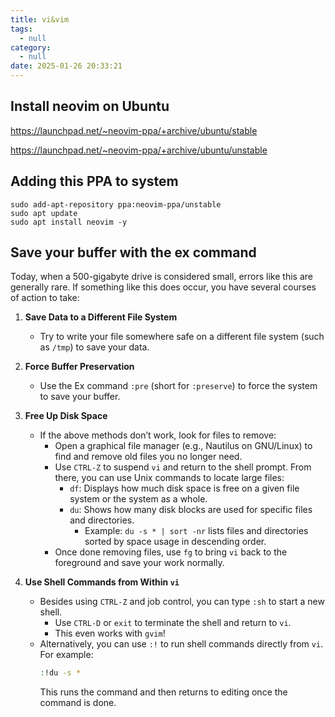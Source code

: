 ```yaml
---
title: vi&vim
tags:
  - null
category:
  - null
date: 2025-01-26 20:33:21
---
```


## Install neovim on Ubuntu

https://launchpad.net/~neovim-ppa/+archive/ubuntu/stable

https://launchpad.net/~neovim-ppa/+archive/ubuntu/unstable

## Adding this PPA to system

```shell
sudo add-apt-repository ppa:neovim-ppa/unstable
sudo apt update
sudo apt install neovim -y
```

## Save your buffer with the ex command

Today, when a 500-gigabyte drive is considered small, errors like this are generally rare. If something like this does occur, you have several courses of action to take:  

1. **Save Data to a Different File System**  
   - Try to write your file somewhere safe on a different file system (such as `/tmp`) to save your data.  

2. **Force Buffer Preservation**  
   - Use the Ex command `:pre` (short for `:preserve`) to force the system to save your buffer.  

3. **Free Up Disk Space**  
   - If the above methods don’t work, look for files to remove:  
     - Open a graphical file manager (e.g., Nautilus on GNU/Linux) to find and remove old files you no longer need.  
     - Use `CTRL-Z` to suspend `vi` and return to the shell prompt. From there, you can use Unix commands to locate large files:  
       - `df`: Displays how much disk space is free on a given file system or the system as a whole.  
       - `du`: Shows how many disk blocks are used for specific files and directories.  
         - Example: `du -s * | sort -nr` lists files and directories sorted by space usage in descending order.  
     - Once done removing files, use `fg` to bring `vi` back to the foreground and save your work normally.  

4. **Use Shell Commands from Within `vi`**  
   - Besides using `CTRL-Z` and job control, you can type `:sh` to start a new shell.  
     - Use `CTRL-D` or `exit` to terminate the shell and return to `vi`.  
     - This even works with `gvim`!  
   - Alternatively, you can use `:!` to run shell commands directly from `vi`. For example:  
     ```bash
     :!du -s *
     ```  
     This runs the command and then returns to editing once the command is done.